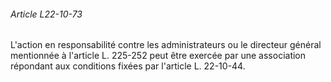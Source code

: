 ###### Article L22-10-73

L'action en responsabilité contre les administrateurs ou le directeur général mentionnée à l'article L. 225-252 peut être exercée par une association répondant aux conditions fixées par l'article L. 22-10-44.

